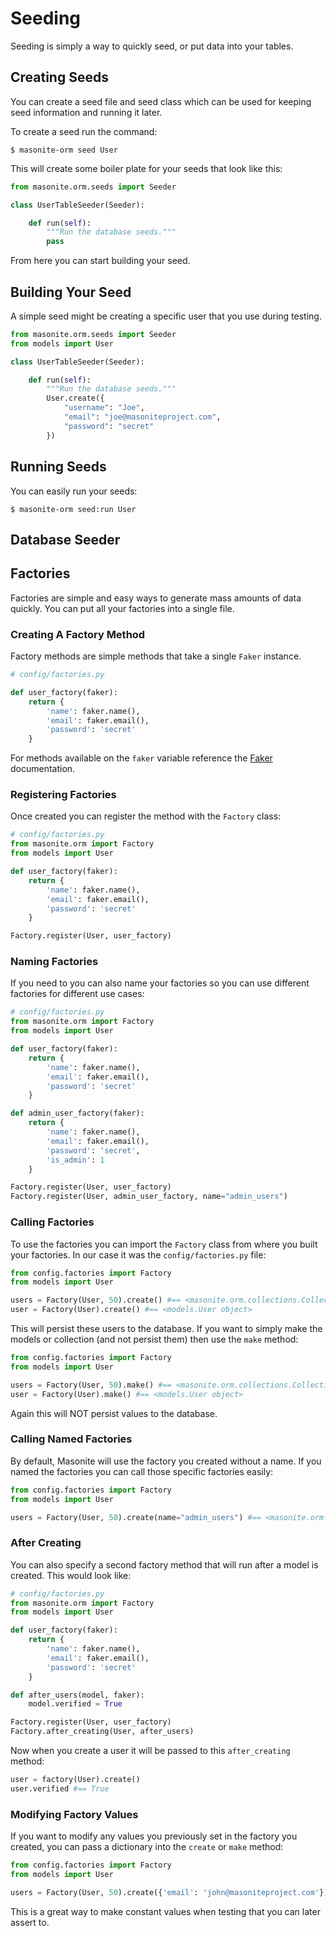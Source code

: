 # Seeding

Seeding is simply a way to quickly seed, or put data into your tables.

## Creating Seeds

You can create a seed file and seed class which can be used for keeping seed information and running it later.

To create a seed run the command:

```text
$ masonite-orm seed User
```

This will create some boiler plate for your seeds that look like this:

```python
from masonite.orm.seeds import Seeder

class UserTableSeeder(Seeder):

    def run(self):
        """Run the database seeds."""
        pass
```

From here you can start building your seed.

## Building Your Seed

A simple seed might be creating a specific user that you use during testing.

```python
from masonite.orm.seeds import Seeder
from models import User

class UserTableSeeder(Seeder):

    def run(self):
        """Run the database seeds."""
        User.create({
            "username": "Joe",
            "email": "joe@masoniteproject.com",
            "password": "secret"
        })
```

## Running Seeds

You can easily run your seeds:

```text
$ masonite-orm seed:run User
```

## Database Seeder

## Factories

Factories are simple and easy ways to generate mass amounts of data quickly. You can put all your factories into a single file.

### Creating A Factory Method

Factory methods are simple methods that take a single `Faker` instance.

```python
# config/factories.py

def user_factory(faker):
    return {
        'name': faker.name(),
        'email': faker.email(),
        'password': 'secret'
    }
```

For methods available on the `faker` variable reference the [Faker](https://faker.readthedocs.io/en/master/) documentation.

### Registering Factories

Once created you can register the method with the `Factory` class:

```python
# config/factories.py
from masonite.orm import Factory
from models import User

def user_factory(faker):
    return {
        'name': faker.name(),
        'email': faker.email(),
        'password': 'secret'
    }

Factory.register(User, user_factory)
```

### Naming Factories

If you need to you can also name your factories so you can use different factories for different use cases:

```python
# config/factories.py
from masonite.orm import Factory
from models import User

def user_factory(faker):
    return {
        'name': faker.name(),
        'email': faker.email(),
        'password': 'secret'
    }

def admin_user_factory(faker):
    return {
        'name': faker.name(),
        'email': faker.email(),
        'password': 'secret',
        'is_admin': 1
    }

Factory.register(User, user_factory)
Factory.register(User, admin_user_factory, name="admin_users")
```

### Calling Factories

To use the factories you can import the `Factory` class from where you built your factories. In our case it was the `config/factories.py` file:

```python
from config.factories import Factory
from models import User

users = Factory(User, 50).create() #== <masonite.orm.collections.Collection object>
user = Factory(User).create() #== <models.User object>
```

This will persist these users to the database. If you want to simply make the models or collection \(and not persist them\) then use the `make` method:

```python
from config.factories import Factory
from models import User

users = Factory(User, 50).make() #== <masonite.orm.collections.Collection object>
user = Factory(User).make() #== <models.User object>
```

Again this will NOT persist values to the database.

### Calling Named Factories

By default, Masonite will use the factory you created without a name. If you named the factories you can call those specific factories easily:

```python
from config.factories import Factory
from models import User

users = Factory(User, 50).create(name="admin_users") #== <masonite.orm.collections.Collection object>
```

### After Creating

You can also specify a second factory method that will run after a model is created. This would look like:

```python
# config/factories.py
from masonite.orm import Factory
from models import User

def user_factory(faker):
    return {
        'name': faker.name(),
        'email': faker.email(),
        'password': 'secret'
    }

def after_users(model, faker):
    model.verified = True

Factory.register(User, user_factory)
Factory.after_creating(User, after_users)
```

Now when you create a user it will be passed to this `after_creating` method:

```python
user = factory(User).create()
user.verified #== True
```

### Modifying Factory Values

If you want to modify any values you previously set in the factory you created, you can pass a dictionary into the `create` or `make` method:

```python
from config.factories import Factory
from models import User

users = Factory(User, 50).create({'email': 'john@masoniteproject.com'}) #== <masonite.orm.collections.Collection object>
```

This is a great way to make constant values when testing that you can later assert to.

